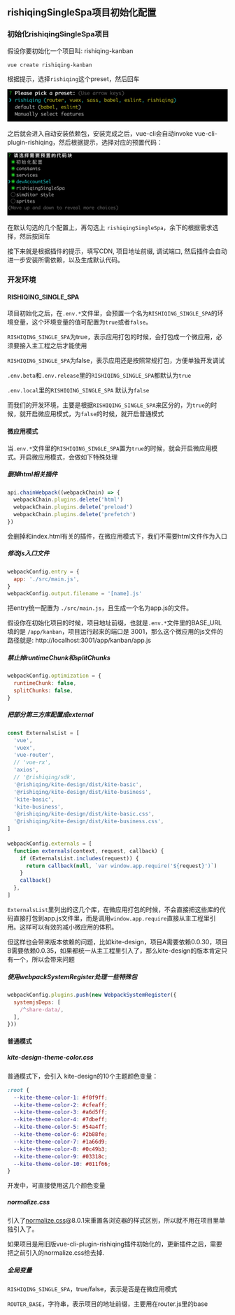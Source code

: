 ## rishiqingSingleSpa项目初始化配置

### 初始化rishiqingSingleSpa项目

假设你要初始化一个项目叫: rishiqing-kanban

```shell
vue create rishiqing-kanban
```

根据提示，选择`rishiqing`这个preset，然后回车

![84D64C97-D9FD-48D2-A52C-ECD551068B9D](assets/84D64C97-D9FD-48D2-A52C-ECD551068B9D.png)

之后就会进入自动安装依赖包，安装完成之后，vue-cli会自动invoke vue-cli-plugin-rishiqing，然后根据提示，选择对应的预置代码：

![C34BE5B6-0233-4F81-AEF5-4FD60AFD1692](assets/C34BE5B6-0233-4F81-AEF5-4FD60AFD1692.png)

在默认勾选的几个配置上，再勾选上 `rishiqingSingleSpa`，余下的根据需求选择，然后按回车

接下来就是根据插件的提示，填写CDN, 项目地址前缀, 调试端口, 然后插件会自动进一步安装所需依赖，以及生成默认代码。



### 开发环境

#### RISHIQING_SINGLE_SPA

项目初始化之后，在`.env.*`文件里，会预置一个名为`RISHIQING_SINGLE_SPA`的环境变量，这个环境变量的值可配置为`true`或者`false`。

`RISHIQING_SINGLE_SPA`为true，表示应用打包的时候，会打包成一个微应用，必须要接入主工程之后才能使用

`RISHIQING_SINGLE_SPA`为false，表示应用还是按照常规打包，方便单独开发调试

`.env.beta`和`.env.release`里的`RISHIQING_SINGLE_SPA`都默认为`true`

`.env.local`里的`RISHIQING_SINGLE_SPA` 默认为`false`

而我们的开发环境，主要是根据`RISHIQING_SINGLE_SPA`来区分的，为`true`的时候，就开启微应用模式，为`false`的时候，就开启普通模式

#### 微应用模式

当`.env.*`文件里的`RISHIQING_SINGLE_SPA`置为`true`的时候，就会开启微应用模式。开启微应用模式，会做如下特殊处理

##### 删掉html相关插件

```js
api.chainWebpack((webpackChain) => {
  webpackChain.plugins.delete('html')
  webpackChain.plugins.delete('preload')
  webpackChain.plugins.delete('prefetch')
})
```

会删掉和index.html有关的插件，在微应用模式下，我们不需要html文件作为入口

##### 修改js入口文件

```js
webpackConfig.entry = {
  app: './src/main.js',
}
webpackConfig.output.filename = '[name].js'
```

把entry统一配置为 `./src/main.js`，且生成一个名为app.js的文件。

假设你在初始化项目的时候，项目地址前缀，也就是`.env.*`文件里的BASE_URL填的是 `/app/kanban`，项目运行起来的端口是 3001，那么这个微应用的js文件的路径就是: http://localhost:3001/app/kanban/app.js

##### 禁止掉runtimeChunk和splitChunks

```js
webpackConfig.optimization = {
  runtimeChunk: false,
  splitChunks: false,
}
```

##### 把部分第三方库配置成external

```js
const ExternalsList = [
  'vue',
  'vuex',
  'vue-router',
  // 'vue-rx',
  'axios',
  // '@rishiqing/sdk',
  '@rishiqing/kite-design/dist/kite-basic',
  '@rishiqing/kite-design/dist/kite-business',
  'kite-basic',
  'kite-business',
  '@rishiqing/kite-design/dist/kite-basic.css',
  '@rishiqing/kite-design/dist/kite-business.css',
]

webpackConfig.externals = [
  function externals(context, request, callback) {
    if (ExternalsList.includes(request)) {
      return callback(null, `var window.app.require('${request}')`)
    }
    callback()
  },
]
```

`ExternalsList`里列出的这几个库，在微应用打包的时候，不会直接把这些库的代码直接打包到app.js文件里，而是调用`window.app.require`直接从主工程里引用。这样可以有效的减小微应用的体积。

但这样也会带来版本依赖的问题，比如kite-design，项目A需要依赖0.0.30，项目B需要依赖0.0.35，如果都统一从主工程里引入了，那么kite-design的版本肯定只有一个，所以会带来问题

##### 使用webpackSystemRegister处理一些特殊包

```js
webpackConfig.plugins.push(new WebpackSystemRegister({
  systemjsDeps: [
    /^share-data/,
  ],
}))
```



#### 普通模式

##### kite-design-theme-color.css

普通模式下，会引入 kite-design的10个主题颜色变量：

```css
:root {
  --kite-theme-color-1: #f0f9ff;
  --kite-theme-color-2: #cfeaff;
  --kite-theme-color-3: #a6d5ff;
  --kite-theme-color-4: #7dbeff;
  --kite-theme-color-5: #54a4ff;
  --kite-theme-color-6: #2b88fe;
  --kite-theme-color-7: #1a66d9;
  --kite-theme-color-8: #0c49b3;
  --kite-theme-color-9: #03318c;
  --kite-theme-color-10: #011f66;
}
```

开发中，可直接使用这几个颜色变量

##### normalize.css

引入了[normalize.css](https://www.npmjs.com/package/normalize.css)@8.0.1来重置各浏览器的样式区别，所以就不用在项目里单独引入了。

如果项目是用旧版vue-cli-plugin-rishiqing插件初始化的，更新插件之后，需要把之前引入的normalize.css给去掉.

##### 全局变量

`RISHIQING_SINGLE_SPA`，true/false，表示是否是在微应用模式

`ROUTER_BASE`，字符串，表示项目的地址前缀，主要用在router.js里的base



